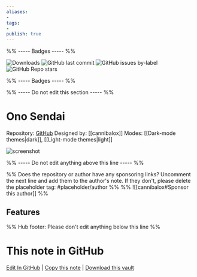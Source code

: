 ```yaml
---
aliases:
- 
tags: 
- 
publish: true
---
```


%% ----- Badges ----- %%

![Downloads](https://img.shields.io/badge/downloads-28951-573E7A?style=for-the-badge&logo=)
![GitHub last commit](https://img.shields.io/github/last-commit/cannibalox/ono-sendai_obsdn?color=573E7A&label=last%20update&logo=github&style=for-the-badge)
![GitHub issues by-label](https://img.shields.io/github/issues/cannibalox/ono-sendai_obsdn/help%20wanted?color=573E7A&logo=github&style=for-the-badge) 
![GitHub Repo stars](https://img.shields.io/github/stars/cannibalox/ono-sendai_obsdn?color=573E7A&logo=github&style=for-the-badge)

%% ----- Badges ----- %%

%% ----- Do not edit this section ----- %%

# Ono Sendai

Repository: [GitHub](https://github.com/cannibalox/ono-sendai_obsdn)
Designed by: [[cannibalox]]
Modes: [[Dark-mode themes|dark]], [[Light-mode themes|light]]



![screenshot](https://github.com/cannibalox/ono-sendai_obsdn/raw/HEAD/ono-sendai_obsdn_00.png)

%% ----- Do not edit anything above this line ----- %% 

%% Does the repository or author have any sponsoring links? Uncomment the next line and add them to the author's note. If they don't, please delete the placeholder tag: #placeholder/author %%
%% ![[cannibalox#Sponsor this author]] %%


## Features



%% Hub footer: Please don't edit anything below this line %%

# This note in GitHub

<span class="git-footer">[Edit In GitHub](https://github.dev/obsidian-community/obsidian-hub/blob/main/02%20-%20Community%20Expansions/02.05%20All%20Community%20Expansions/Themes/Ono%20Sendai.md "git-hub-edit-note") | [Copy this note](https://raw.githubusercontent.com/obsidian-community/obsidian-hub/main/02%20-%20Community%20Expansions/02.05%20All%20Community%20Expansions/Themes/Ono%20Sendai.md "git-hub-copy-note") | [Download this vault](https://github.com/obsidian-community/obsidian-hub/archive/refs/heads/main.zip "git-hub-download-vault") </span>
